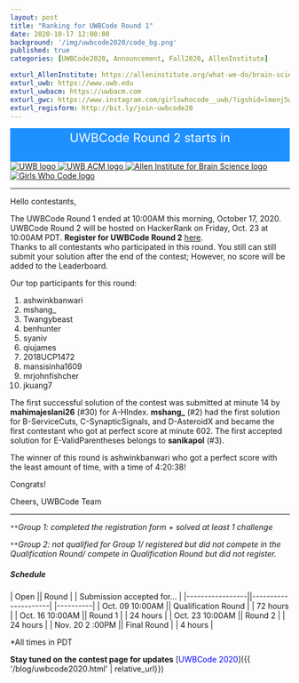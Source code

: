 ```yaml
---
layout: post
title: "Ranking for UWBCode Round 1"
date: 2020-10-17 12:00:00
background: '/img/uwbcode2020/code_bg.png'
published: true
categories: [UWBCode2020, Announcement, Fall2020, AllenInstitute]

exturl_AllenInstitute: https://alleninstitute.org/what-we-do/brain-science/
exturl_uwb: https://www.uwb.edu
exturl_uwbacm: https://uwbacm.com
exturl_gwc: https://www.instagram.com/girlswhocode__uwb/?igshid=lmenj5wiuyo
exturl_regisform: http://bit.ly/join-uwbcode20
---
```

<!-- Display the countdown timer in an element -->
<script>
// Set the date we're counting down to
var countDownDate = new Date("Oct 23, 2020 10:00:00 PDT").getTime();

// Update the count down every 1 second
var interval = setInterval(function() {

  // Get today's date and time
  var now = new Date().getTime();

  // Find the distance between now and the count down date
  var distance = countDownDate - now;

  // Time calculations for days, hours, minutes and seconds
  var days = Math.floor(distance / (1000 * 60 * 60 * 24));
  var hours = Math.floor((distance % (1000 * 60 * 60 * 24)) / (1000 * 60 * 60));
  var minutes = Math.floor((distance % (1000 * 60 * 60)) / (1000 * 60));
  var seconds = Math.floor((distance % (1000 * 60)) / 1000);

  // Display the result in the element with id="clk"
  document.getElementById("clk").innerHTML = days + " days : " + hours + " hours : "
  + minutes + " minutes : " + seconds + " seconds ";

  // If the count down is finished, write some text 
  if (distance < 0) {
    clearInterval(interval);
    document.getElementById("clk").innerHTML = "ROUND 2 STARTED ON HACKERRANK!";
  }
}, 1000);
</script>
<style>
    .clk-bg {
    background-color: dodgerblue;
    color: white; 
    font-size: 22px; 
    text-align: center;
    padding: 4px 4px;
}
</style>
<div class="container mb-4 col-md-8 clk-bg">
        <div class="d-inline-block">UWBCode Round 2 starts in</div> <br>
        <b><div class="d-inline-block" id="clk"></div></b>
</div>
<div class="d-flex center">
        <a class="align-self-center col-md-2 d-inline-block zoom" target="blank" href="{{page.exturl_uwb}}">
            <img class="img-fluid" src="/img/uwbcode2020/uwb_logo.png" alt="UWB logo">     
        </a>
        <a class="align-self-center col-md-2 d-inline-block zoom" target="blank" href="{{page.exturl_uwbacm}}">
            <img class="img-fluid" src="/img/uwbcode2020/acm-large-logo.jpg" alt="UWB ACM logo">
        </a>
        <a class="align-self-center col-md-5 col-mt-3 d-inline-block zoom" target="blank" href="{{page.exturl_AllenInstitute}}">
            <img class="img-fluid" src="/img/uwbcode2020/AI_Brain_Science_Logo.png"
                alt="Allen Institute for Brain Science logo">
        </a>
        <a class="align-self-center col-md-2 d-inline-block zoom" target="blank" href="{{page.exturl_gwc}}">
            <img class="img-fluid rounded" src="/img/uwbcode2020/gwc.jpg" alt="Girls Who Code logo">
        </a>
</div>

---

Hello contestants,

The UWBCode Round 1 ended at 10:00AM this morning, October 17, 2020. UWBCode Round 2 will be hosted on HackerRank on Friday, Oct. 23 at 10:00AM PDT. **Register for UWBCode Round 2** <a href="https://www.hackerrank.com/uwbcode2020-round2" class="ext-link">here</a>.<br>
Thanks to all contestants who participated in this round. You still can still submit your solution after the end of the contest; However, no score will be added to the Leaderboard. 

Our top participants for this round:

1. ashwinkbanwari
2. mshang_
3. Twangybeast
4. benhunter
5. syaniv
6. qiujames
7. 2018UCP1472
8. mansisinha1609
9. mrjohnfishcher
10. jkuang7


The first successful solution of the contest was submitted at minute 14 by **mahimajeslani26** (#30) for A-HIndex. **mshang_** (#2) had the first solution for B-ServiceCuts, C-SynapticSignals, and D-AsteroidX and became the first contestant who got at perfect score at minute 602. The first accepted solution for E-ValidParentheses belongs to **sanikapol** (#3). 

The winner of this round is ashwinkbanwari who got a perfect score with the least amount of time, with a time of 4:20:38!


Congrats! 

Cheers, 
UWBCode Team

---

<code>&ast;&ast;</code>*Group 1: completed the registration form + solved at least 1 challenge*<br>

<code>&ast;&ast;</code>*Group 2: not qualified for Group 1/ registered but did not compete in the Qualification Round/ compete in Qualification Round but did not register.*<br>

##### Schedule

| Open || Round | | Submission accepted for... |
|-----------------||---------------------| |----------|
| Oct. 09 10:00AM || Qualification Round | | 72 hours |
| Oct. 16 10:00AM || Round 1             | | 24 hours |
| Oct. 23 10:00AM || Round 2             | | 24 hours |
| Nov. 20 2 :00PM || Final Round         | | 4 hours  |

*All times in PDT

**Stay tuned on the contest page for updates** [<span style="color: blue">UWBCode 2020</span>]({{ '/blog/uwbcode2020.html' | relative_url}})






